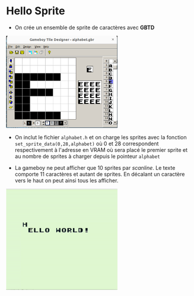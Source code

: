 # Hello Sprite

- On crée un ensemble de sprite de caractères avec **GBTD**
 <img src="https://github.com/nmeloni/gbdev/blob/main/img/GBTD-alpha.png" alt="GBRD" width="300" title="Sprite de lettre avec GBTD"/>

- On inclut le fichier `alphabet.h` et on charge les sprites avec la fonction  `set_sprite_data(0,28,alphabet)` où 0 et 28 correspondent respectivement à l'adresse en VRAM où sera placé le premier sprite et au nombre de sprites à charger depuis le pointeur `alphabet`

- La gameboy ne peut afficher que 10 sprites par *scanline*. Le texte
  comporte 11 caractères et autant de sprites. En décalant un
  caractère vers le haut on peut ainsi tous les afficher.

<img src="https://github.com/nmeloni/gbdev/blob/main/img/helloworld.gif" alt="HW" width="300" title="Hello World animé"/>
